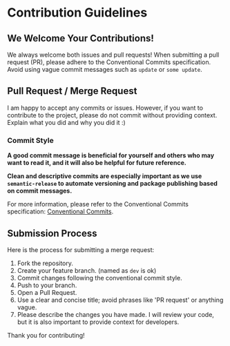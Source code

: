 # Contribution Guidelines

## We Welcome Your Contributions!

We always welcome both issues and pull requests! When submitting a pull request (PR), please adhere to the Conventional Commits specification. Avoid using vague commit messages such as `update` or `some update`.

## Pull Request / Merge Request

I am happy to accept any commits or issues. However, if you want to contribute to the project, please do not commit without providing context. Explain what you did and why you did it :)

### Commit Style

**A good commit message is beneficial for yourself and others who may want to read it, and it will also be helpful for future reference.**

**Clean and descriptive commits are especially important as we use `semantic-release` to automate versioning and package publishing based on commit messages.**

For more information, please refer to the Conventional Commits specification: [Conventional Commits](https://www.conventionalcommits.org/en/v1.0.0/).

## Submission Process

Here is the process for submitting a merge request:

1. Fork the repository.
2. Create your feature branch. (named as `dev` is ok)
3. Commit changes following the conventional commit style.
4. Push to your branch.
5. Open a Pull Request.
6. Use a clear and concise title; avoid phrases like 'PR request' or anything vague.
7. Please describe the changes you have made. I will review your code, but it is also important to provide context for developers.

Thank you for contributing!